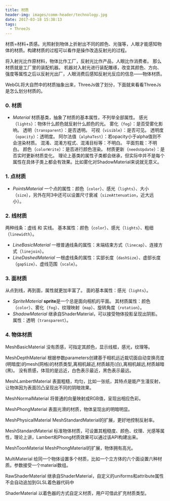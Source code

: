 ```yaml
---
title: 材质
header-img: images/comm-header/technology.jpg
date: 2017-03-18 15:38:13
tags: 
  - ThreeJs
---
```

材质=材料+质感。光照射到物体上折射出不同的颜色、光强等，人眼才能感知物体的材质。构建材质的过程可以看作是操作改造反射光的过程。
<!-- more -->
将入射光比作原材料，物体比作工厂，反射光比作产品，人眼比作消费者。
那么材质就是工厂里的装配机器。
机器对入射光进行装配雕琢，改变其颜色、方向、强度等属性之后以反射光出厂，人眼消费后感知反射光反应的信息——物体材质。

WebGL将大自然中的材质抽象出来，ThreeJs做了划分，下面就来看看ThreeJs是怎么划分材质的。

### 0. 材质
- *Material*
	材质基类，抽象了材质的基本属性，不列举全部属性。
	感光（`lights`）：物体什么颜色就反射什么颜色的光。
	雾化（`fog`）：是否受雾化影响。
	透明（`transparent`）：是否透明。
	可视（`visible`）：是否可见。
	透明度（`opacity`）：透明度。
	阿尔法值（`alphaTest`）：若opacity小于alpha值则不会渲染材质。
	混淆、混淆方程式、混淆目标等：不明白。
	平面剪裁：不明白。
	颜色（`colorWrite`）：是否进行颜色渲染。
	材质更新（`needsUpdate`）：是否实时更新材质变化。
	理论上基类的属性子类都会继承，但实际中并不是每个属性在具体子类上都会有效果。比如雾化对ShadowMaterial来说就无意义。

### 1. 点材质
- *PointsMaterial*
	一个点的属性：颜色（`color`）、感光（`lights`）、大小（`size`），另外在阿3中还可以设置尺寸衰减（`sizeAttenuation`，近大远小）。

### 2. 线材质
两种线条：虚线 和 实线。
基本属性：颜色（`color`）、感光（`lights`）、粗细（`linewidth`）。
- *LineBasicMaterial*
	一根普通线条的属性：末端结束方式（`linecap`）、连接方式（`linejoin`）。
- *LineDashedMaterial*
	一根虚线条的属性：实部长度（`dashSize`）、虚部长度（`gapSize`）、虚线范围（`scale`）。

### 3. 面材质
从点到线，再到面，属性就更加丰富了。
面的基本属性：感光（`lights`）。
- *SpriteMaterial*
	**sprite**是一个总是面向相机的平面。
	其材质属性：颜色（`color`）、雾化（`fog`）、纹理映射（`map`）、旋转角度（`rotation`）。
- *ShadowMaterial*
	继承自ShaderMaterial，可以接受物体投影呈现出阴影。
	属性：透明（`transparent`）。
### 4. 物体材质


MeshBasicMaterial
	没有质感，可指定其颜色，显示线框，感光，纹理等。

MeshDepthMaterial
	根据参数parameters创建基于相机远近裁切面自动变换亮度(明暗度)的mesh(网格)的材质类型,离相机越近,材质越亮(白),离相机越远,材质越暗(黑)。
	没有质感，体现的是远近，白色表示最近，黑色表示最远。

MeshLambertMaterial
	表面粗糙，均匀，比如一张纸，其特点是能产生漫反射，让物体因为表面凹凸呈现出不同的阴暗效果。

MeshNormalMaterial
	将普通的向量映射成RGB值，呈现出相应色彩。

MeshPhongMaterial
	表面光滑的材质，物体呈现出的明暗明显。

MeshPhysicalMaterial
	MeshStandardMaterial的扩展，更好地控制反射率。

MeshStandardMaterial
	标准物体材质，可设置其粗糙度、颜色、纹理、光感等属性，理论上讲，Lambert和Phong材质效果可以通过该API构建出来。

MeshToonMaterial
	MeshPhongMaterial的扩展，物体拥有高光。

MultiMaterial
	给同一个物体设置多个材质，比如一个立方体的六个面设置六种材质。参数接受一个material数组。

RawShaderMaterial
	继承自ShaderMaterial，自定义的uniforms和attribute属性不会自动追加到GLSL着色器代码中

ShaderMaterial
	以着色器的方式自定义材质，用户可借此扩充材质类型。

